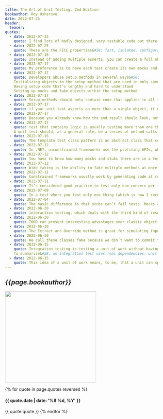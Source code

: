 ```yaml
---
title: The Art of Unit Testing, 2nd Edition
bookauthor: Roy Osherove
date: 2022-07-25
header:
  teaser: 
quotes:
  - date: 2022-07-25
    quote: I find lots of badly designed, very testable code out there. Proof positive that TDD, without proper design knowledge, is not necessarily a good influence on design
  - date: 2022-07-25
    quote: These are the FICC properties&#58; fast, isolated, configuration-free, and consistent. If it’s hard to write such a test, or if it takes a long time to write it, the system isn’t testable.
  - date: 2022-07-18
    quote: Instead of adding multiple asserts, you can create a full object to compare against, set all the properties that should be on that object, and compare the result and the expected object in one assert. The advantage of this approach is that it’s much easier to understand what you’re testing and to recognize that this is one logical block that should be passing, not many separate tests
  - date: 2022-07-17
    quote: My preference is to have each test create its own mocks and stubs by calling helper methods within the test, so that the reader of the test knows exactly what’s going on, without needing to jump from test to setup to understand the full picture.
  - date: 2022-07-17
    quote: Developers abuse setup methods in several ways&#58;
    Initializing objects in the setup method that are used in only some tests in the class
    Having setup code that’s lengthy and hard to understand
    Setting up mocks and fake objects within the setup method
  - date: 2022-07-17
    quote: Setup methods should only contain code that applies to all the tests in the current test class, or the method will be harder to read and understand
  - date: 2022-07-17
    quote: if your unit test asserts on more than a single object, it may be testing more than one concern. Or if it tests both that the same object returns the right value and that the system state changes so that the object now behaves differently, it’s likely testing more than one concern.
  - date: 2022-07-17
    quote: Because you already know how the end result should look, nothing stops you from using it in a hardcoded way. Now you don’t care how the end result was accomplished, but you find out if it didn’t pass. And you have no logic in your test that might have a bug.
  - date: 2022-07-17
    quote: test that contains logic is usually testing more than one thing at a time, which isn’t recommended, because the test is less readable and more fragile. But test logic also adds complexity that may contain a hidden bug.
    A unit test should, as a general rule, be a series of method calls with assert calls, but no control flows, not even try-catch, and with assert calls. 
  - date: 2022-07-16
    quote: The template test class pattern is an abstract class that contains abstract test methods that derived classes must implement. The driving force behind this pattern is the need to be able to dictate to deriving classes which tests they should always implement.
  - date: 2022-07-12
    quote: In .NET, unconstrained frameworks use the profiling APIs, whereas most constrained frameworks generate and compile code at runtime, just as you do manually with handwritten mocks and stubs.
  - date: 2022-07-12
    quote: You have to know how many mocks and stubs there are in a test, because more than a single mock in a test is usually a problem. When it doesn’t distinguish between the two, the framework could tell you that something is a mock when in fact it’s used as a stub. It takes you longer to understand whether this is a real problem or not, so the test readability is hurt.
  - date: 2022-07-12
    quote: Wide faking is the ability to fake multiple methods at once
  - date: 2022-07-11
    quote: Constrained frameworks usually work by generating code at runtime that inherits and overrides interfaces or base classes, just as you did in the previous chapter, only you did it before running the code. That means that these isolation frameworks also have the same requirements for compiling&#58; the code you want to fake has to be public and inheritable (nonsealed), has to have a public constructor, or should be an interface. For base classes, methods you’d like to override need to be virtual
  - date: 2022-07-11
    quote: It’s considered good practice to test only one concern per test. Testing more than one concern can lead to confusion and problems maintaining the test. Having two mocks in a test is the same as testing several end results of the same unit of work. If you can’t name your test because it does too many things, it’s time to separate it into more than one test.
  - date: 2022-07-09
    quote: In a test where you test only one thing (which is how I recommend you write tests), there should be no more than one mock object. All other fake objects will act as stubs. Having more than one mock per test usually means you’re testing more than one thing, and this can lead to complicated or brittle tests
  - date: 2022-07-04
    quote: The basic difference is that stubs can’t fail tests. Mocks can
  - date: 2022-06-30
    quote: interaction testing, which deals with the third kind of result&#58; calling a third party. Value-based testing checks the value returned from a function. State-based testing is about checking for noticeable behavior changes in the system under test, after changing its state.
  - date: 2022-06-30
    quote: TOOD can present interesting advantages over classic object-oriented design, such as allowing maintainability while still permitting tests to be written against the code base.
  - date: 2022-06-30
    quote: The Extract and Override method is great for simulating inputs into the code under test, but if you’re also testing interactions between objects (the topic of the next chapter), be sure to have it return an interface rather than an arbitrary return value. It will make your testing life easier.
  - date: 2022-06-30
    quote: We call these classes fake because we don’t want to commit to them only being used as stubs or as mocks.
  - date: 2022-06-15
    quote: Integration testing is testing a unit of work without having full control over all of it and using one or more of its real dependencies, such as time, network, database, threads, random number generators, and so on.
    To summarize&#58; an integration test uses real dependencies; unit tests isolate the unit of work from its dependencies so that they’re easily consistent in their results and can easily control and simulate any aspect of the unit’s behavior.
  - date: 2022-06-15
    quote: This idea of a unit of work means, to me, that a unit can span as little as a single method and up to multiple classes and functions to achieve its purpose.
---
```


## _{{page.bookauthor}}_

<img width="300" src="{{ page.header.teaser }}"/>

{% for quote in page.quotes reversed %}

#### {{ quote.date | date: '%B %d, %Y' }}

{{ quote.quote }}
{% endfor %}
